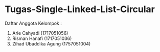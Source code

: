 # Tugas-Single-Linked-List-Circular
Daftar Anggota Kelompok :
1. Arie Cahyadi (1717051056)
2. Risman Hanafi (1717051036)
3. Zihad Ubaddika Agung (1757051004)
